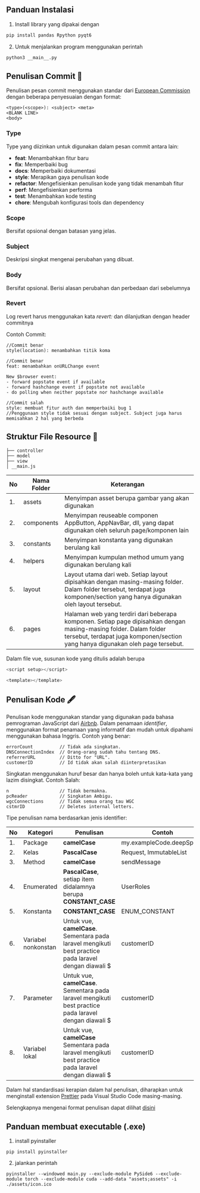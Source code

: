## Panduan Instalasi

1. Install library yang dipakai dengan

```bash
pip install pandas Rpython pyqt6
```

2. Untuk menjalankan program menggunakan perintah

```bash
python3 __main__.py
```

## Penulisan Commit 💬

Penulisan pesan commit menggunakan standar dari [European Commission](https://ec.europa.eu/component-library/v1.15.0/eu/docs/conventions/git/) dengan beberapa penyesuaian dengan format:

```
<type>(<scope>): <subject> <meta>
<BLANK LINE>
<body>
```

### Type

Type yang diizinkan untuk digunakan dalam pesan commit antara lain:

- **feat**: Menambahkan fitur baru
- **fix**: Memperbaiki bug
- **docs**: Memperbaiki dokumentasi
- **style**: Merapikan gaya penulisan kode
- **refactor**: Mengefisienkan penulisan kode yang tidak menambah fitur
- **perf**: Mengefisienkan performa
- **test**: Menambahkan kode testing
- **chore**: Mengubah konfigurasi tools dan dependency

### Scope

Bersifat opsional dengan batasan yang jelas.

### Subject

Deskripsi singkat mengenai perubahan yang dibuat.

### Body

Bersifat opsional. Berisi alasan perubahan dan perbedaan dari sebelumnya

### Revert

Log revert harus menggunakan kata _revert:_ dan dilanjutkan dengan header commitnya

Contoh Commit:

```
//Commit benar
style(location): menambahkan titik koma
```

```
//Commit benar
feat: menambahkan onURLChange event

New $browser event:
- forward popstate event if available
- forward hashchange event if popstate not available
- do polling when neither popstate nor hashchange available
```

```
//Commit salah
style: membuat fitur auth dan memperbaiki bug 1
//Penggunaan style tidak sesuai dengan subject. Subject juga harus memisahkan 2 hal yang berbeda
```

## Struktur File Resource 📒

```
├── controller
├── model
├── view
│ __main.js
```

| No  | Nama Folder | Keterangan                                                                                                                                                                                          |
| --- | ----------- | --------------------------------------------------------------------------------------------------------------------------------------------------------------------------------------------------- |
| 1.  | assets      | Menyimpan asset berupa gambar yang akan digunakan                                                                                                                                                   |
| 2.  | components  | Menyimpan reuseable componen AppButton, AppNavBar, dll, yang dapat digunakan oleh seluruh page/komponen lain                                                                                        |
| 3.  | constants   | Menyimpan konstanta yang digunakan berulang kali                                                                                                                                                    |
| 4.  | helpers     | Menyimpan kumpulan method umum yang digunakan berulang kali                                                                                                                                         |
| 5.  | layout      | Layout utama dari web. Setiap layout dipisahkan dengan masing-masing folder. Dalam folder tersebut, terdapat juga komponen/section yang hanya digunakan oleh layout tersebut.                       |
| 6.  | pages       | Halaman web yang terdiri dari beberapa komponen. Setiap page dipisahkan dengan masing-masing folder. Dalam folder tersebut, terdapat juga komponen/section yang hanya digunakan oleh page tersebut. |

Dalam file vue, susunan kode yang ditulis adalah berupa

```js
<script setup></script>

<template></template>
```

## Penulisan Kode 🖋️

Penulisan kode menggunakan standar yang digunakan pada bahasa pemrograman JavaScript dari [Airbnb](https://github.com/airbnb/javascript?tab=readme-ov-file#naming-conventions). Dalam penamaan _identifier_, menggunakan format penamaan yang informatif dan mudah untuk dipahami menggunakan bahasa Inggris. Contoh yang benar:

```
errorCount          // Tidak ada singkatan.
DNSConnectionIndex  // Orang-orang sudah tahu tentang DNS.
referrerURL         // Ditto for "URL".
customerID          // Id tidak akan salah diinterpretasikan
```

Singkatan menggunakan huruf besar dan hanya boleh untuk kata-kata yang lazim disingkat.
Contoh Salah:

```
n                   // Tidak bermakna.
pcReader            // Singkatan Ambigu.
wgcConnections      // Tidak semua orang tau WGC
cstmrID             // Deletes internal letters.
```

Tipe penulisan nama berdasarkan jenis identifier:

| No  | Kategori            | Penulisan                                                                                              | Contoh                   |
| --- | ------------------- | ------------------------------------------------------------------------------------------------------ | ------------------------ |
| 1.  | Package             | **camelCase**                                                                                          | my.exampleCode.deepSpace |
| 2.  | Kelas               | **PascalCase**                                                                                         | Request, ImmutableList   |
| 3.  | Method              | **camelCase**                                                                                          | sendMessage              |
| 4.  | Enumerated          | **PascalCase**, setiap item didalamnya berupa **CONSTANT_CASE**                                        | UserRoles                |
| 5.  | Konstanta           | **CONSTANT_CASE**                                                                                      | ENUM_CONSTANT            |
| 6.  | Variabel nonkonstan | Untuk vue, **camelCase**. Sementara pada laravel mengikuti best practice pada laravel dengan diawali $ | customerID               |
| 7.  | Parameter           | Untuk vue, **camelCase**. Sementara pada laravel mengikuti best practice pada laravel dengan diawali $ | customerID               |
| 8.  | Variabel lokal      | Untuk vue, **camelCase** Sementara pada laravel mengikuti best practice pada laravel dengan diawali $  | customerID               |

Dalam hal standardisasi kerapian dalam hal penulisan, diharapkan untuk menginstall extension [Prettier](https://github.com/prettier/prettier) pada Visual Studio Code masing-masing.

Selengkapnya mengenai format penulisan dapat dilihat [disini](https://github.com/airbnb/javascript?tab=readme-ov-file#naming-conventions)

## Panduan membuat executable (.exe)

1. install pyinstaller

```
pip install pyinstaller
```

2. jalankan perintah

```
pyinstaller --windowed main.py --exclude-module PySide6 --exclude-module torch --exclude-module cuda --add-data "assets;assets" -i ./assets/icon.ico
```

